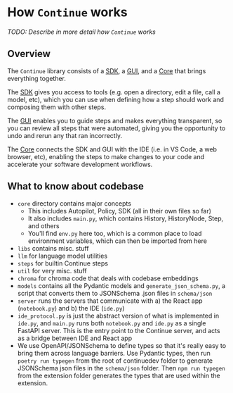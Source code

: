 # How `Continue` works

*TODO: Describe in more detail how `Continue` works*

## Overview

The `Continue` library consists of a [SDK](./concepts/sdk.md), a [GUI](./concepts/gui.md), and a [Core](./concepts/core.md) that brings everything together.

The [SDK](./concepts/sdk.md) gives you access to tools (e.g. open a directory, edit a file, call a model, etc), which you can use when defining how a step should work and composing them with other steps.

The [GUI](./concepts/gui.md) enables you to guide steps and makes everything transparent, so you can review all steps that were automated, giving you the opportunity to undo and rerun any that ran incorrectly.

The [Core](./concepts/core.md) connects the SDK and GUI with the IDE (i.e. in VS Code, a web browser, etc), enabling the steps to make changes to your code and accelerate your software development workflows.

## What to know about codebase

- `core` directory contains major concepts
    - This includes Autopilot, Policy, SDK (all in their own files  so far)
    - It also includes  `main.py`, which contains History, HistoryNode, Step, and others
    - You'll find `env.py` here too, which is a common place to load environment variables, which can then be imported from here
- `libs` contains misc. stuff
- `llm` for language model utilities
- `steps` for builtin Continue steps
- `util` for very misc. stuff
- `chroma` for chroma code that deals with codebase embeddings
- `models` contains all the Pydantic models and `generate_json_schema.py`, a script that converts them to JSONSchema .json files in `schema/json`
- `server` runs the servers that communicate with a) the React app (`notebook.py`) and b) the IDE (`ide.py`)
- `ide_protocol.py` is just the abstract version of what is implemented in `ide.py`, and `main.py` runs both `notebook.py` and `ide.py` as a single FastAPI server. This is the entry point to the Continue server, and acts as a bridge between IDE and React app
- We use OpenAPI/JSONSchema to define types so that it's really easy to bring them across language barriers. Use Pydantic types, then run `poetry run typegen` from the root of continuedev folder to generate JSONSchema json files in the `schema/json` folder. Then `npm run typegen` from the extension folder generates the types that are used within the extension.